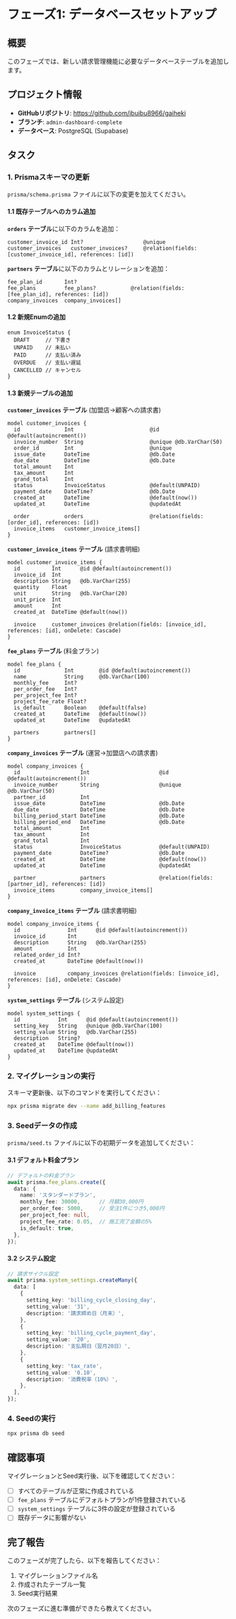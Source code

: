 # フェーズ1: データベースセットアップ

## 概要

このフェーズでは、新しい請求管理機能に必要なデータベーステーブルを追加します。

## プロジェクト情報

- **GitHubリポジトリ**: https://github.com/ibuibu8966/gaiheki
- **ブランチ**: `admin-dashboard-complete`
- **データベース**: PostgreSQL (Supabase)

## タスク

### 1. Prismaスキーマの更新

`prisma/schema.prisma` ファイルに以下の変更を加えてください。

#### 1.1 既存テーブルへのカラム追加

**`orders` テーブル**に以下のカラムを追加：
```prisma
customer_invoice_id Int?                   @unique
customer_invoices   customer_invoices?     @relation(fields: [customer_invoice_id], references: [id])
```

**`partners` テーブル**に以下のカラムとリレーションを追加：
```prisma
fee_plan_id       Int?
fee_plans         fee_plans?           @relation(fields: [fee_plan_id], references: [id])
company_invoices  company_invoices[]
```

#### 1.2 新規Enumの追加

```prisma
enum InvoiceStatus {
  DRAFT     // 下書き
  UNPAID    // 未払い
  PAID      // 支払い済み
  OVERDUE   // 支払い遅延
  CANCELLED // キャンセル
}
```

#### 1.3 新規テーブルの追加

**`customer_invoices` テーブル** (加盟店→顧客への請求書)
```prisma
model customer_invoices {
  id              Int                        @id @default(autoincrement())
  invoice_number  String                     @unique @db.VarChar(50)
  order_id        Int                        @unique
  issue_date      DateTime                   @db.Date
  due_date        DateTime                   @db.Date
  total_amount    Int
  tax_amount      Int
  grand_total     Int
  status          InvoiceStatus              @default(UNPAID)
  payment_date    DateTime?                  @db.Date
  created_at      DateTime                   @default(now())
  updated_at      DateTime                   @updatedAt

  order           orders                     @relation(fields: [order_id], references: [id])
  invoice_items   customer_invoice_items[]
}
```

**`customer_invoice_items` テーブル** (請求書明細)
```prisma
model customer_invoice_items {
  id          Int      @id @default(autoincrement())
  invoice_id  Int
  description String   @db.VarChar(255)
  quantity    Float
  unit        String   @db.VarChar(20)
  unit_price  Int
  amount      Int
  created_at  DateTime @default(now())

  invoice     customer_invoices @relation(fields: [invoice_id], references: [id], onDelete: Cascade)
}
```

**`fee_plans` テーブル** (料金プラン)
```prisma
model fee_plans {
  id              Int        @id @default(autoincrement())
  name            String     @db.VarChar(100)
  monthly_fee     Int?
  per_order_fee   Int?
  per_project_fee Int?
  project_fee_rate Float?
  is_default      Boolean    @default(false)
  created_at      DateTime   @default(now())
  updated_at      DateTime   @updatedAt

  partners        partners[]
}
```

**`company_invoices` テーブル** (運営→加盟店への請求書)
```prisma
model company_invoices {
  id                   Int                      @id @default(autoincrement())
  invoice_number       String                   @unique @db.VarChar(50)
  partner_id           Int
  issue_date           DateTime                 @db.Date
  due_date             DateTime                 @db.Date
  billing_period_start DateTime                 @db.Date
  billing_period_end   DateTime                 @db.Date
  total_amount         Int
  tax_amount           Int
  grand_total          Int
  status               InvoiceStatus            @default(UNPAID)
  payment_date         DateTime?                @db.Date
  created_at           DateTime                 @default(now())
  updated_at           DateTime                 @updatedAt

  partner              partners                 @relation(fields: [partner_id], references: [id])
  invoice_items        company_invoice_items[]
}
```

**`company_invoice_items` テーブル** (請求書明細)
```prisma
model company_invoice_items {
  id               Int      @id @default(autoincrement())
  invoice_id       Int
  description      String   @db.VarChar(255)
  amount           Int
  related_order_id Int?
  created_at       DateTime @default(now())

  invoice          company_invoices @relation(fields: [invoice_id], references: [id], onDelete: Cascade)
}
```

**`system_settings` テーブル** (システム設定)
```prisma
model system_settings {
  id            Int      @id @default(autoincrement())
  setting_key   String   @unique @db.VarChar(100)
  setting_value String   @db.VarChar(255)
  description   String?
  created_at    DateTime @default(now())
  updated_at    DateTime @updatedAt
}
```

### 2. マイグレーションの実行

スキーマ更新後、以下のコマンドを実行してください：

```bash
npx prisma migrate dev --name add_billing_features
```

### 3. Seedデータの作成

`prisma/seed.ts` ファイルに以下の初期データを追加してください：

#### 3.1 デフォルト料金プラン

```typescript
// デフォルトの料金プラン
await prisma.fee_plans.create({
  data: {
    name: 'スタンダードプラン',
    monthly_fee: 30000,      // 月額30,000円
    per_order_fee: 5000,     // 受注1件につき5,000円
    per_project_fee: null,
    project_fee_rate: 0.05,  // 施工完了金額の5%
    is_default: true,
  },
});
```

#### 3.2 システム設定

```typescript
// 請求サイクル設定
await prisma.system_settings.createMany({
  data: [
    {
      setting_key: 'billing_cycle_closing_day',
      setting_value: '31',
      description: '請求締め日（月末）',
    },
    {
      setting_key: 'billing_cycle_payment_day',
      setting_value: '20',
      description: '支払期日（翌月20日）',
    },
    {
      setting_key: 'tax_rate',
      setting_value: '0.10',
      description: '消費税率（10%）',
    },
  ],
});
```

### 4. Seedの実行

```bash
npx prisma db seed
```

## 確認事項

マイグレーションとSeed実行後、以下を確認してください：

- [ ] すべてのテーブルが正常に作成されている
- [ ] `fee_plans` テーブルにデフォルトプランが1件登録されている
- [ ] `system_settings` テーブルに3件の設定が登録されている
- [ ] 既存データに影響がない

## 完了報告

このフェーズが完了したら、以下を報告してください：

1. マイグレーションファイル名
2. 作成されたテーブル一覧
3. Seed実行結果

次のフェーズに進む準備ができたら教えてください。


